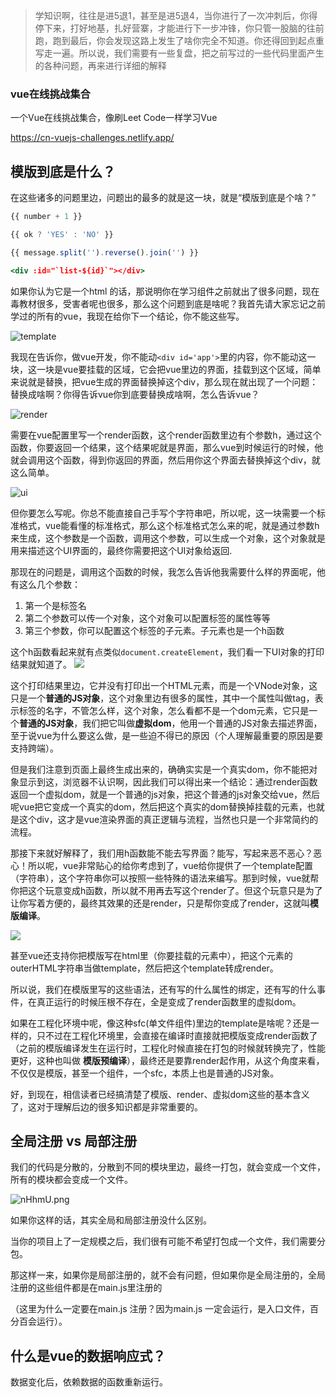 > 学知识啊，往往是进5退1，甚至是进5退4，当你进行了一次冲刺后，你得停下来，打好地基，扎好营寨，才能进行下一步冲锋，你只管一股脑的往前跑，跑到最后，你会发现这路上发生了啥你完全不知道。你还得回到起点重写走一遍。所以说，我们需要有一些复盘，把之前写过的一些代码里面产生的各种问题，再来进行详细的解释

### vue在线挑战集合

一个Vue在线挑战集合，像刷Leet Code一样学习Vue

https://cn-vuejs-challenges.netlify.app/



## 模版到底是什么？

在这些诸多的问题里边，问题出的最多的就是这一块，就是“模版到底是个啥？”

```jsx
{{ number + 1 }}

{{ ok ? 'YES' : 'NO' }}

{{ message.split('').reverse().join('') }}

<div :id="`list-${id}`"></div>
```

如果你认为它是一个html 的话，那说明你在学习组件之前就出了很多问题，现在毒教材很多，受害者呢也很多，那么这个问题到底是啥呢？我首先请大家忘记之前学过的所有的vue，我现在给你下一个结论，你不能这些写。

![template](https://img.picgo.net/2025/07/26/image97e396121cc6546f.png)

我现在告诉你，做vue开发，你不能动```<div id='app'>```里的内容，你不能动这一块，这一块是vue要挂载的区域，它会把vue里边的界面，挂载到这个区域，简单来说就是替换，把vue生成的界面替换掉这个div，那么现在就出现了一个问题：替换成啥啊？你得告诉vue你到底要替换成啥啊，怎么告诉vue？

![render](https://img.picgo.net/2025/07/26/imagee3eb8503d6864c3a.png)

需要在vue配置里写一个render函数，这个render函数里边有个参数h，通过这个函数，你要返回一个结果，这个结果呢就是界面，那么vue到时候运行的时候，他就会调用这个函数，得到你返回的界面，然后用你这个界面去替换掉这个div，就这么简单。

![ui](https://img.picgo.net/2025/07/26/image75fe6e65fb5b4ad3.png)

但你要怎么写呢。你总不能直接自己手写个字符串吧，所以呢，这一块需要一个标准格式，vue能看懂的标准格式，那么这个标准格式怎么来的呢，就是通过参数h来生成，这个参数是一个函数，调用这个参数，可以生成一个对象，这个对象就是用来描述这个UI界面的，最终你需要把这个UI对象给返回.

那现在的问题是，调用这个函数的时候，我怎么告诉他我需要什么样的界面呢，他有这么几个参数：
1. 第一个是标签名
2. 第二个参数可以传一个对象，这个对象可以配置标签的属性等等
3. 第三个参数，你可以配置这个标签的子元素。子元素也是一个h函数


这个h函数看起来就有点类似```document.createElement```，我们看一下UI对象的打印结果就知道了。
![](https://img.picgo.net/2025/07/26/image4939e48f91e49797.png)

这个打印结果里边，它并没有打印出一个HTML元素，而是一个VNode对象，这只是一个**普通的JS对象**，这个对象里边有很多的属性，其中一个属性叫做tag，表示标签的名字，不管怎么样，这个对象，怎么看都不是一个dom元素，它只是一个**普通的JS对象**，我们把它叫做**虚拟dom**，他用一个普通的JS对象去描述界面，至于说vue为什么要这么做，是一些迫不得已的原因（个人理解最重要的原因是要支持跨端）。

但是我们注意到页面上最终生成出来的，确确实实是一个真实dom，你不能把对象显示到这，浏览器不认识啊，因此我们可以得出来一个结论：通过render函数返回一个虚拟dom，就是一个普通的js对象，把这个普通的js对象交给vue，然后呢vue把它变成一个真实的dom，然后把这个真实的dom替换掉挂载的元素，也就是这个div，这才是vue渲染界面的真正逻辑与流程，当然也只是一个非常简约的流程。

那接下来就好解释了，我们用h函数能不能去写界面？能写，写起来恶不恶心？恶心！所以呢，vue非常贴心的给你考虑到了，vue给你提供了一个template配置（字符串），这个字符串你可以按照一些特殊的语法来编写。那到时候，vue就帮你把这个玩意变成h函数，所以就不用再去写这个render了。但这个玩意只是为了让你写着方便的，最终其效果的还是render，只是帮你变成了render，这就叫**模版编译**。

![](https://img.picgo.net/2025/07/26/imageab33801ab59ee9f2.png)


甚至vue还支持你把模版写在html里（你要挂载的元素中），把这个元素的outerHTML字符串当做template，然后把这个template转成render。

所以说，我们在模版里写的这些语法，还有写的什么属性的绑定，还有写的什么事件，在真正运行的时候压根不存在，全是变成了render函数里的虚拟dom。

如果在工程化环境中呢，像这种sfc(单文件组件)里边的template是啥呢？还是一样的，只不过在工程化环境里，会直接在编译时直接就把模版变成render函数了（之前的模版编译发生在运行时，工程化时候直接在打包的时候就转换完了，性能更好，这种也叫做 **模版预编译**），最终还是要靠render起作用，从这个角度来看，不仅仅是模版，甚至一个组件，一个sfc，本质上也是普通的JS对象。

好，到现在，相信读者已经搞清楚了模版、render、虚拟dom这些的基本含义了，这对于理解后边的很多知识都是非常重要的。


## 全局注册 vs 局部注册

我们的代码是分散的，分散到不同的模块里边，最终一打包，就会变成一个文件，所有的模块都会变成一个文件。

![nHhmU.png](https://i.imgs.ovh/2025/07/28/nHhmU.png)

如果你这样的话，其实全局和局部注册没什么区别。

当你的项目上了一定规模之后，我们很有可能不希望打包成一个文件，我们需要分包。

那这样一来，如果你是局部注册的，就不会有问题，但如果你是全局注册的，全局注册的这些组件都是在main.js里注册的

（这里为什么一定要在main.js 注册？因为main.js 一定会运行，是入口文件，百分百会运行）。


## 什么是vue的数据响应式？

数据变化后，依赖数据的函数重新运行。